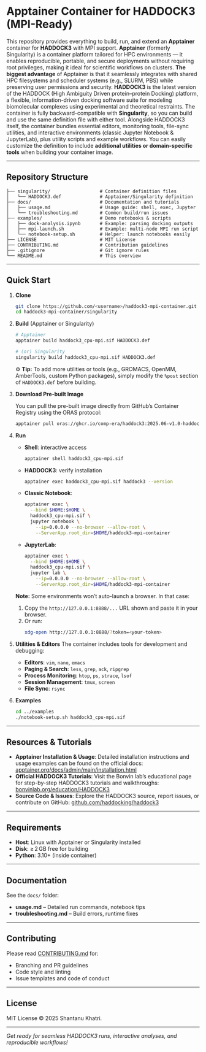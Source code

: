 # Apptainer Container for HADDOCK3 (MPI-Ready)

This repository provides everything to build, run, and extend an **Apptainer** container for **HADDOCK3** with MPI support. **Apptainer** (formerly Singularity) is a container platform tailored for HPC environments — it enables reproducible, portable, and secure deployments without requiring root privileges, making it ideal for scientific workflows on clusters. **The biggest advantage** of Apptainer is that it seamlessly integrates with shared HPC filesystems and scheduler systems (e.g., SLURM, PBS) while preserving user permissions and security. **HADDOCK3** is the latest version of the HADDOCK (High Ambiguity Driven protein–protein Docking) platform, a flexible, information-driven docking software suite for modeling biomolecular complexes using experimental and theoretical restraints. The container is fully backward-compatible with **Singularity**, so you can build and use the same definition file with either tool. Alongside HADDOCK3 itself, the container bundles essential editors, monitoring tools, file-sync utilities, and interactive environments (classic Jupyter Notebook & JupyterLab), plus utility scripts and example workflows. You can easily customize the definition to include **additional utilities or domain-specific tools** when building your container image.

---

##  Repository Structure

```plaintext
├── singularity/                  # Container definition files
│   └── HADDOCK3.def              # Apptainer/Singularity definition
├── docs/                         # Documentation and tutorials
│   ├── usage.md                  # Usage guide: shell, exec, Jupyter
│   └── troubleshooting.md        # Common build/run issues
├── examples/                     # Demo notebooks & scripts
│   ├── dock-analysis.ipynb       # Example: parsing docking outputs
│   ├── mpi-launch.sh             # Example: multi-node MPI run script
│   └── notebook-setup.sh         # Helper: launch notebooks easily
├── LICENSE                       # MIT License
├── CONTRIBUTING.md               # Contribution guidelines
├── .gitignore                    # Git ignore rules
└── README.md                     # This overview
```

---

##  Quick Start

1. **Clone**

   ```bash
   git clone https://github.com/<username>/haddock3-mpi-container.git
   cd haddock3-mpi-container/singularity
   ```

2. **Build** (Apptainer or Singularity)

   ```bash
   # Apptainer
   apptainer build haddock3_cpu-mpi.sif HADDOCK3.def

   # (or) Singularity
   singularity build haddock3_cpu-mpi.sif HADDOCK3.def
   ```

   ⚙️ **Tip:** To add more utilities or tools (e.g., GROMACS, OpenMM, AmberTools, custom Python packages), simply modify the `%post` section of `HADDOCK3.def` before building.

3. **Download Pre-built Image**

   You can pull the pre-built image directly from GitHub’s Container Registry using the ORAS protocol:

   ```bash
   apptainer pull oras://ghcr.io/comp-era/haddock3:2025.06-v1.0-haddock3-mpi
   ```

4. **Run**

   - **Shell**: interactive access
     ```bash
     apptainer shell haddock3_cpu-mpi.sif
     ```
   - **HADDOCK3**: verify installation
     ```bash
     apptainer exec haddock3_cpu-mpi.sif haddock3 --version
     ```
   - **Classic Notebook**:
     ```bash
     apptainer exec \
       --bind $HOME:$HOME \
       haddock3_cpu-mpi.sif \
       jupyter notebook \
         --ip=0.0.0.0 --no-browser --allow-root \
         --ServerApp.root_dir=$HOME/haddock3-mpi-container
     ```
   - **JupyterLab**:
     ```bash
     apptainer exec \
       --bind $HOME:$HOME \
       haddock3_cpu-mpi.sif \
       jupyter lab \
         --ip=0.0.0.0 --no-browser --allow-root \
         --ServerApp.root_dir=$HOME/haddock3-mpi-container
     ```

    **Note:** Some environments won’t auto-launch a browser. In that case:

   1. Copy the `http://127.0.0.1:8888/...` URL shown and paste it in your browser.
   2. Or run:
      ```bash
      xdg-open http://127.0.0.1:8888/?token=<your-token>
      ```

5. **Utilities & Editors** The container includes tools for development and debugging:

   - **Editors**: `vim`, `nano`, `emacs`
   - **Paging & Search**: `less`, `grep`, `ack`, `ripgrep`
   - **Process Monitoring**: `htop`, `ps`, `strace`, `lsof`
   - **Session Management**: `tmux`, `screen`
   - **File Sync**: `rsync`

6. **Examples**

   ```bash
   cd ../examples
   ./notebook-setup.sh haddock3_cpu-mpi.sif
   ```

---

##  Resources & Tutorials

- **Apptainer Installation & Usage**: Detailed installation instructions and usage examples can be found on the official docs: [apptainer.org/docs/admin/main/installation.html](https://apptainer.org/docs/admin/main/installation.html)
- **Official HADDOCK3 Tutorials**: Visit the Bonvin lab’s educational page for step-by-step HADDOCK3 tutorials and walkthroughs: [bonvinlab.org/education/HADDOCK3](https://www.bonvinlab.org/education/HADDOCK3/)
- **Source Code & Issues**: Explore the HADDOCK3 source, report issues, or contribute on GitHub: [github.com/haddocking/haddock3](https://github.com/haddocking/haddock3)

---

##  Requirements

- **Host**: Linux with Apptainer or Singularity installed
- **Disk**: ≥ 2 GB free for building
- **Python**: 3.10+ (inside container)

---

##  Documentation

See the `docs/` folder:

- **usage.md** – Detailed run commands, notebook tips
- **troubleshooting.md** – Build errors, runtime fixes

---

##  Contributing

Please read [CONTRIBUTING.md](CONTRIBUTING.md) for:

- Branching and PR guidelines
- Code style and linting
- Issue templates and code of conduct

---

##  License

MIT License © 2025 Shantanu Khatri.

---

*Get ready for seamless HADDOCK3 runs, interactive analyses, and reproducible workflows!*

